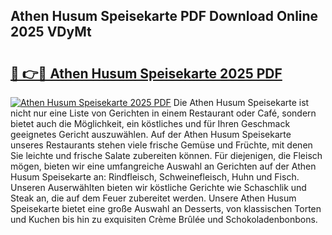 ## Athen Husum Speisekarte PDF Download Online 2025 VDyMt

# <h2><a href="http://gc77fx.nevu.top/?p=Athen+Husum+Speisekarte">🔗 👉🔴 Athen Husum Speisekarte 2025 PDF</a></h2>

[![Athen Husum Speisekarte 2025 PDF](https://i.imgur.com/dBaPXMq.png)](http://gc77fx.nevu.top/?p=Athen+Husum+Speisekarte)
Die Athen Husum Speisekarte ist nicht nur eine Liste von Gerichten in einem Restaurant oder Café, sondern bietet auch die Möglichkeit, ein köstliches und für Ihren Geschmack geeignetes Gericht auszuwählen. Auf der Athen Husum Speisekarte unseres Restaurants stehen viele frische Gemüse und Früchte, mit denen Sie leichte und frische Salate zubereiten können. Für diejenigen, die Fleisch mögen, bieten wir eine umfangreiche Auswahl an Gerichten auf der Athen Husum Speisekarte an: Rindfleisch, Schweinefleisch, Huhn und Fisch. Unseren Auserwählten bieten wir köstliche Gerichte wie Schaschlik und Steak an, die auf dem Feuer zubereitet werden. Unsere Athen Husum Speisekarte bietet eine große Auswahl an Desserts, von klassischen Torten und Kuchen bis hin zu exquisiten Crème Brûlée und Schokoladenbonbons.
